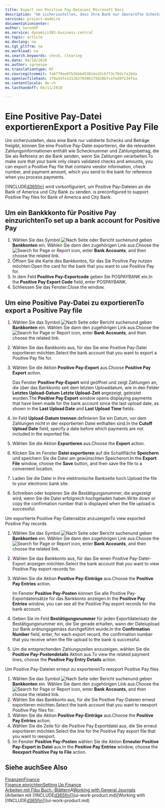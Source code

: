 ```yaml
---
title: Export von Positive Pay-Dateien| Microsoft Docs
description: "Um sicherzustellen, dass Ihre Bank nur überprüfte Schecks und Beträge freigibt, können Sie ihr eine Positive Pay Datei senden, die die Daten für Kreditoren, Schecks und Zahlungsinformationen enthält."
services: project-madeira
documentationcenter: 
author: SorenGP
ms.service: dynamics365-business-central
ms.topic: article
ms.devlang: na
ms.tgt_pltfrm: na
ms.workload: na
ms.search.keywords: check, clearing
ms.date: 04/10/2018
ms.author: sgroespe
ms.translationtype: HT
ms.sourcegitcommit: fa6779ee8fb2bbb453014e32cb7f3cf8dcfa18da
ms.openlocfilehash: 1f8a34fe1312627038b1f5b28b7ce7ed9f234fea
ms.contentlocale: de-ch
ms.lasthandoff: 04/11/2018

---
```

# <a name="export-a-positive-pay-file"></a><span data-ttu-id="030e1-103">Eine Positive Pay-Datei exportieren</span><span class="sxs-lookup"><span data-stu-id="030e1-103">Export a Positive Pay File</span></span>
<span data-ttu-id="030e1-104">Um sicherzustellen, dass eine Bank nur validierte Schecks und Beträge freigibt, können Sie eine Positive Pay-Datei exportieren, die die relevanten Zahlungsinformationen enthält wie Schecknummer und Zahlungsbetrag, die Sie als Referenz an die Bank senden, wenn Sie Zahlungen verarbeiten.</span><span class="sxs-lookup"><span data-stu-id="030e1-104">To make sure that your bank only clears validated checks and amounts, you can export a Positive Pay file that contains vendor information, check number, and payment amount, which you send to the bank for reference when you process payments.</span></span>

[!INCLUDE[d365fin](includes/d365fin_md.md)]<span data-ttu-id="030e1-105"> wird vorkonfiguriert, um Positive Pay-Dateien an die Bank of America und City Bank zu senden.</span><span class="sxs-lookup"><span data-stu-id="030e1-105"> is preconfigured to support Positive Pay files for Bank of America and City Bank.</span></span>

## <a name="to-set-up-a-bank-account-for-positive-pay"></a><span data-ttu-id="030e1-106">Um ein Bankkkonto für Positive Pay einzurichten</span><span class="sxs-lookup"><span data-stu-id="030e1-106">To set up a bank account for Positive Pay</span></span>
1. <span data-ttu-id="030e1-107">Wählen Sie das Symbol ![Nach Seite oder Bericht suchen](media/ui-search/search_small.png "Nach Seite oder Bericht suchen")und geben **Bankkonten** ein. Wählen Sie dann den zugehörigen Link aus.</span><span class="sxs-lookup"><span data-stu-id="030e1-107">Choose the ![Search for Page or Report](media/ui-search/search_small.png "Search for Page or Report icon") icon, enter **Bank Accounts**, and then choose the related link.</span></span>
2. <span data-ttu-id="030e1-108">Öffnen Sie die Karte des Bankkontos, für das Sie Positive Pay nutzen möchten.</span><span class="sxs-lookup"><span data-stu-id="030e1-108">Open the card for the bank that you want to use Positive Pay for.</span></span>
3. <span data-ttu-id="030e1-109">In dem Feld **Positive Pay-Exportcode** geben Sie POSPAYBANK ein.</span><span class="sxs-lookup"><span data-stu-id="030e1-109">In the **Positive Pay Export Code** field, enter POSPAYBANK.</span></span>
4. <span data-ttu-id="030e1-110">Schliessen Sie das Fenster.</span><span class="sxs-lookup"><span data-stu-id="030e1-110">Close the window.</span></span>

## <a name="to-export-a-positive-pay-file"></a><span data-ttu-id="030e1-111">Um eine Positive Pay-Datei zu exportieren</span><span class="sxs-lookup"><span data-stu-id="030e1-111">To export a Positive Pay file</span></span>
1. <span data-ttu-id="030e1-112">Wählen Sie das Symbol ![Nach Seite oder Bericht suchen](media/ui-search/search_small.png "Nach Seite oder Bericht suchen")und geben **Bankkonten** ein. Wählen Sie dann den zugehörigen Link aus.</span><span class="sxs-lookup"><span data-stu-id="030e1-112">Choose the ![Search for Page or Report](media/ui-search/search_small.png "Search for Page or Report icon") icon, enter **Bank Accounts**, and then choose the related link.</span></span>
2. <span data-ttu-id="030e1-113">Wählen Sie das Bankkonto aus, für das Sie eine Positive Pay-Datei exportieren möchten.</span><span class="sxs-lookup"><span data-stu-id="030e1-113">Select the bank account that you want to export a Positive Pay file for.</span></span>
3. <span data-ttu-id="030e1-114">Wählen Sie die Aktion **Positive Pay-Export** aus.</span><span class="sxs-lookup"><span data-stu-id="030e1-114">Choose **Positive Pay Export** action.</span></span>

    <span data-ttu-id="030e1-115">Das Fenster **Positive Pay-Export** wird geöffnet und zeigt Zahlungen an, die über das Bankkonto seit dem letzten Uploaddatum, wie in den Felder **Letztes Upload-Datum** **Letzte Upload-Zeit** angezeigt, geleistet wurden.</span><span class="sxs-lookup"><span data-stu-id="030e1-115">The **Positive Pay Export** window opens displaying payments that have been made for the bank account since the last upload date, as shown in the **Last Upload Date** and **Last Upload Time** fields.</span></span>
4. <span data-ttu-id="030e1-116">Im Feld **Upload-Datum trennen** definieren Sie ein Datum, vor dem Zahlungen nicht in der exportierten Datei enthalten sind.</span><span class="sxs-lookup"><span data-stu-id="030e1-116">In the **Cutoff Upload Date** field, specify a date before which payments are not included in the exported file.</span></span>
5. <span data-ttu-id="030e1-117">Wählen Sie die Aktion **Exportieren** aus.</span><span class="sxs-lookup"><span data-stu-id="030e1-117">Choose the **Export** action.</span></span>
6. <span data-ttu-id="030e1-118">Klicken Sie im Fenster **Datei exportieren** auf die Schaltfläche **Speichern** und speichern Sie die Datei am gewünschten Speicherort.</span><span class="sxs-lookup"><span data-stu-id="030e1-118">In the **Export File** window, choose the **Save** button, and then save the file to a convenient location.</span></span>
7. <span data-ttu-id="030e1-119">Laden Sie die Datei in Ihre elektronische Bankseite hoch.</span><span class="sxs-lookup"><span data-stu-id="030e1-119">Upload the file to your electronic bank site.</span></span>
8. <span data-ttu-id="030e1-120">Schreiben oder kopieren Sie die Bestätigungsnummer, die angezeigt wird, wenn Sie die Datei erfolgreich hochgeladen haben.</span><span class="sxs-lookup"><span data-stu-id="030e1-120">Write down or copy the confirmation number that is displayed when the file upload is successful.</span></span>

<span data-ttu-id="030e1-121">Um exportierte Positive Pay-Datensätze anzuzeigen</span><span class="sxs-lookup"><span data-stu-id="030e1-121">To view exported Positive Pay records</span></span>

1. <span data-ttu-id="030e1-122">Wählen Sie das Symbol ![Nach Seite oder Bericht suchen](media/ui-search/search_small.png "Nach Seite oder Bericht suchen")und geben **Bankkonten** ein. Wählen Sie dann den zugehörigen Link aus.</span><span class="sxs-lookup"><span data-stu-id="030e1-122">Choose the ![Search for Page or Report](media/ui-search/search_small.png "Search for Page or Report icon") icon, enter **Bank Accounts**, and then choose the related link.</span></span>
2. <span data-ttu-id="030e1-123">Wählen Sie das Bankkonto aus, für das Sie einen Positive Pay-Datei-Export anzeigen möchten.</span><span class="sxs-lookup"><span data-stu-id="030e1-123">Select the bank account that you want to view Positive Pay export records for.</span></span>
3. <span data-ttu-id="030e1-124">Wählen Sie die Aktion **Positive Pay-Einträge** aus.</span><span class="sxs-lookup"><span data-stu-id="030e1-124">Choose the **Positive Pay Entries** action.</span></span>

    <span data-ttu-id="030e1-125">Im Fenster **Positive Pay-Posten** können Sie alle Positive Pay-Exportdatensätze für das Bankkonto anzeigen.</span><span class="sxs-lookup"><span data-stu-id="030e1-125">In the **Positive Pay Entries** window, you can see all the Positive Pay export records for the bank account.</span></span>
4. <span data-ttu-id="030e1-126">Geben Sie im Feld **Bestätigungsnummer** für jeden Exportdatensatz die Bestätigungsnummer ein, die Sie gerade erhalten, wann der Dateiupload zur Bank ordnungsgemäss durchgeführt wurde.</span><span class="sxs-lookup"><span data-stu-id="030e1-126">In the **Confirmation Number** field, enter, for each export record, the confirmation number that you receive when the file upload to the bank is successful.</span></span>
5. <span data-ttu-id="030e1-127">Um die entsprechenden Zahlungszeilen anzuzeigen, wählen Sie die **Positive Pay-Postendetails** Aktion aus.</span><span class="sxs-lookup"><span data-stu-id="030e1-127">To view the related payment lines, choose the **Positive Pay Entry Details** action.</span></span>

<span data-ttu-id="030e1-128">Um Positive Pay-Dateien erneut zu exportieren</span><span class="sxs-lookup"><span data-stu-id="030e1-128">To reexport Positive Pay files</span></span>

1. <span data-ttu-id="030e1-129">Wählen Sie das Symbol ![Nach Seite oder Bericht suchen](media/ui-search/search_small.png "Nach Seite oder Bericht suchen")und geben **Bankkonten** ein. Wählen Sie dann den zugehörigen Link aus.</span><span class="sxs-lookup"><span data-stu-id="030e1-129">Choose the ![Search for Page or Report](media/ui-search/search_small.png "Search for Page or Report icon") icon, enter **Bank Accounts**, and then choose the related link.</span></span>
2. <span data-ttu-id="030e1-130">Wählen Sie das Bankkonto aus, für die Sie Positive Pay-Dateien erneut exportieren möchten.</span><span class="sxs-lookup"><span data-stu-id="030e1-130">Select the bank account that you want to reexport Positive Pay files for.</span></span>
3. <span data-ttu-id="030e1-131">Wählen Sie die Aktion **Positive Pay-Einträge** aus.</span><span class="sxs-lookup"><span data-stu-id="030e1-131">Choose the **Positive Pay Entries** action.</span></span>
4. <span data-ttu-id="030e1-132">Wählen Sie die Zeile für die Positive Pay Exportdatei aus, die Sie erneut  exportieren möchten.</span><span class="sxs-lookup"><span data-stu-id="030e1-132">Select the line for the Positive Pay export file that you want to reexport.</span></span>
5. <span data-ttu-id="030e1-133">Im Fenster **Positive Pay-Posten** wählen Sie die Aktion **Erneuter Positive Pay-Export in Datei** aus.</span><span class="sxs-lookup"><span data-stu-id="030e1-133">In the **Positive Pay Entries** window, choose the **Reexport Positive Pay to File** action.</span></span>

## <a name="see-also"></a><span data-ttu-id="030e1-134">Siehe auch</span><span class="sxs-lookup"><span data-stu-id="030e1-134">See Also</span></span>
[<span data-ttu-id="030e1-135">Finanzen</span><span class="sxs-lookup"><span data-stu-id="030e1-135">Finance</span></span>](finance.md)  
[<span data-ttu-id="030e1-136">Finance einrichten</span><span class="sxs-lookup"><span data-stu-id="030e1-136">Setting Up Finance</span></span>](finance-setup-finance.md)  
<span data-ttu-id="030e1-137">[Arbeiten mit Fibu Buch.-Blättern](ui-work-general-journals.md)A</span><span class="sxs-lookup"><span data-stu-id="030e1-137">[Working with General Journals](ui-work-general-journals.md)</span></span>  
<span data-ttu-id="030e1-138">[Arbeiten mit [!INCLUDE[d365fin](includes/d365fin_md.md)]](ui-work-product.md)</span><span class="sxs-lookup"><span data-stu-id="030e1-138">[Working with [!INCLUDE[d365fin](includes/d365fin_md.md)]](ui-work-product.md)</span></span>

